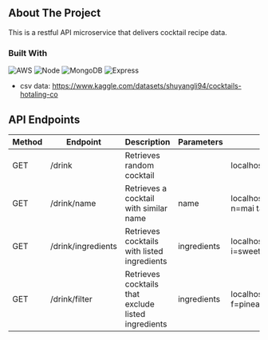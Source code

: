 <!-- ABOUT THE PROJECT -->
## About The Project

This is a restful API microservice that delivers cocktail recipe data.

### Built With

![AWS](https://img.shields.io/badge/AWS-%23FF9900.svg?style=for-the-badge&logo=amazon-aws&logoColor=white)
![Node](https://img.shields.io/badge/node.js-6DA55F?style=for-the-badge&logo=node.js&logoColor=white)
![MongoDB](https://img.shields.io/badge/MongoDB-%234ea94b.svg?style=for-the-badge&logo=mongodb&logoColor=white)
![Express](https://img.shields.io/badge/express.js-%23404d59.svg?style=for-the-badge&logo=express&logoColor=%2361DAFB)
- csv data: https://www.kaggle.com/datasets/shuyangli94/cocktails-hotaling-co

## API Endpoints
| Method        | Endpoint      | Description   | Parameters    | Example |
| ------------- | ------------- | ------------- | ------------- | ------- |
| GET           | /drink | Retrieves random cocktail | | localhost:3000/drink |
| GET           | /drink/name | Retrieves a cocktail with similar name | name | localhost:3000/drink/name?n=mai tai
| GET          | /drink/ingredients | Retrieves cocktails with listed ingredients| ingredients | localhost:3000/drink/ingredients?i=sweet vermouth,campari,gin|
| GET          | /drink/filter | Retrieves cocktails that exclude listed ingredients| ingredients | localhost:3000/drink/filter?f=pineapple,tequila,whiskey|
